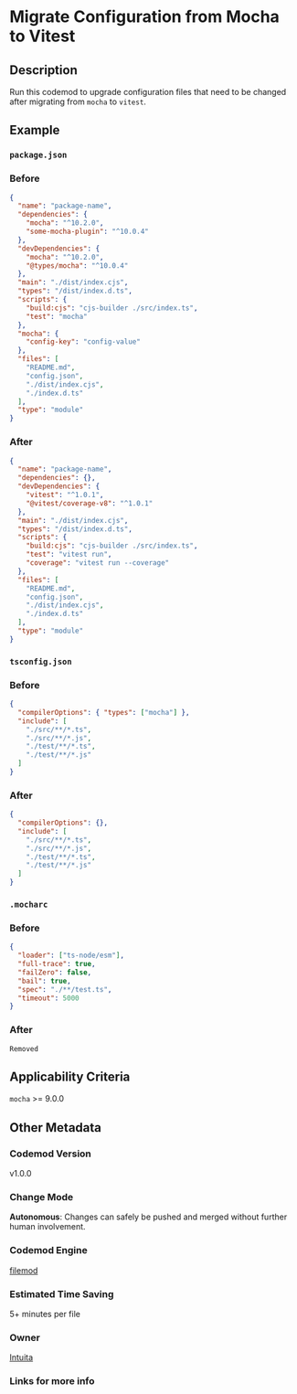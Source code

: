 # Migrate Configuration from Mocha to Vitest

## Description

Run this codemod to upgrade configuration files that need to be changed after migrating from `mocha` to `vitest`.

## Example

### `package.json`

### Before

```json
{
  "name": "package-name",
  "dependencies": {
    "mocha": "^10.2.0",
    "some-mocha-plugin": "^10.0.4"
  },
  "devDependencies": {
    "mocha": "^10.2.0",
    "@types/mocha": "^10.0.4"
  },
  "main": "./dist/index.cjs",
  "types": "/dist/index.d.ts",
  "scripts": {
    "build:cjs": "cjs-builder ./src/index.ts",
    "test": "mocha"
  },
  "mocha": {
    "config-key": "config-value"
  },
  "files": [
    "README.md",
    "config.json",
    "./dist/index.cjs",
    "./index.d.ts"
  ],
  "type": "module"
}
```

### After

```json
{
  "name": "package-name",
  "dependencies": {},
  "devDependencies": {
    "vitest": "^1.0.1",
    "@vitest/coverage-v8": "^1.0.1"
  },
  "main": "./dist/index.cjs",
  "types": "/dist/index.d.ts",
  "scripts": {
    "build:cjs": "cjs-builder ./src/index.ts",
    "test": "vitest run",
    "coverage": "vitest run --coverage"
  },
  "files": [
    "README.md",
    "config.json",
    "./dist/index.cjs",
    "./index.d.ts"
  ],
  "type": "module"
}
```

### `tsconfig.json`

### Before

```json
{
  "compilerOptions": { "types": ["mocha"] },
  "include": [
    "./src/**/*.ts",
    "./src/**/*.js",
    "./test/**/*.ts",
    "./test/**/*.js"
  ]
}
```

### After

```json
{
  "compilerOptions": {},
  "include": [
    "./src/**/*.ts",
    "./src/**/*.js",
    "./test/**/*.ts",
    "./test/**/*.js"
  ]
}
```

### `.mocharc`

### Before

```json
{
  "loader": ["ts-node/esm"],
  "full-trace": true,
  "failZero": false,
  "bail": true,
  "spec": "./**/test.ts",
  "timeout": 5000
}
```

### After

`Removed`

## Applicability Criteria

`mocha` >= 9.0.0

## Other Metadata

### Codemod Version

v1.0.0

### Change Mode

**Autonomous**: Changes can safely be pushed and merged without further human involvement.

### **Codemod Engine**

[filemod](https://github.com/intuita-inc/filemod/)

### Estimated Time Saving

5+ minutes per file

### Owner

[Intuita](https://github.com/intuita-inc)

### Links for more info
